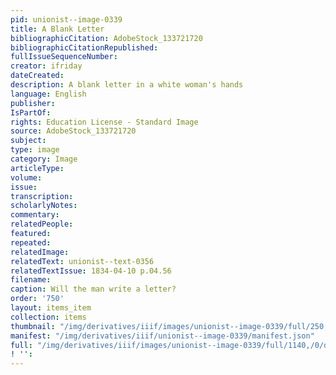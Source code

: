 ```yaml
---
pid: unionist--image-0339
title: A Blank Letter
bibliographicCitation: AdobeStock_133721720
bibliographicCitationRepublished: 
fullIssueSequenceNumber: 
creator: ifriday
dateCreated: 
description: A blank letter in a white woman's hands
language: English
publisher: 
IsPartOf: 
rights: Education License - Standard Image
source: AdobeStock_133721720
subject: 
type: image
category: Image
articleType: 
volume: 
issue: 
transcription: 
scholarlyNotes: 
commentary: 
relatedPeople: 
featured: 
repeated: 
relatedImage: 
relatedText: unionist--text-0356
relatedTextIssue: 1834-04-10 p.04.56
filename: 
caption: Will the man write a letter?
order: '750'
layout: items_item
collection: items
thumbnail: "/img/derivatives/iiif/images/unionist--image-0339/full/250,/0/default.jpg"
manifest: "/img/derivatives/iiif/unionist--image-0339/manifest.json"
full: "/img/derivatives/iiif/images/unionist--image-0339/full/1140,/0/default.jpg"
! '': 
---
```

